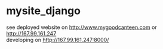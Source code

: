 # mysite_django

see deployed website on http://www.mygoodcanteen.com or http://167.99.161.247 <br />
developing on http://167.99.161.247:8000/
